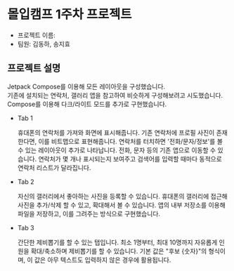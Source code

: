 몰입캠프 1주차 프로젝트
============================
- 프로젝트 이름:
- 팀원: 김동하, 송지효
  
프로젝트 설명
-------------------
Jetpack Compose를 이용해 모든 레이아웃을 구성했습니다.  
기존에 설치되는 연락처, 갤러리 앱을 참고하여 비슷하게 구성해보려고 시도했습니다.  
Compose를 이용해 다크/라이트 모드를 추가로 구현했습니다.  


  
- Tab 1
  
  휴대폰의 연락처를 가져와 화면에 표시해줍니다.
  기존 연락처에 프로필 사진이 존재한다면, 이를 비트맵으로 표현해줍니다.
  연락처를 터치하면 '전화/문자/정보'를 볼 수 있는 레이아웃이 추가로 나타납니다. 전화, 문자 등의 기존 앱으로 이동할 수 있습니다.
  연락처가 몇 개나 표시되는지 보여주고 검색어를 입력할 때마다 동적으로 연락처 리스트가 달라집니다.

- Tab 2

  자신의 갤러리에서 좋아하는 사진을 등록할 수 있습니다.
  휴대폰의 갤러리에 접근해 사진을 추가/삭제 할 수 있고, 확대해서 볼 수 있습니다.
  앱의 내부 저장소를 이용해 파일을 저장하고, 이를 그려주는 방식으로 구현했습니다.

- Tab 3

  간단한 제비뽑기를 할 수 있는 탭입니다.
  최소 1명부터, 최대 10명까지 자유롭게 인원을 확대/축소하며 제비뽑기를 할 수 있습니다.
  기본 값은 "후보 {숫자}"의 형식이며, 이 값은 아무 텍스트도 입력하지 않은 경우에 활용됩니다.  
